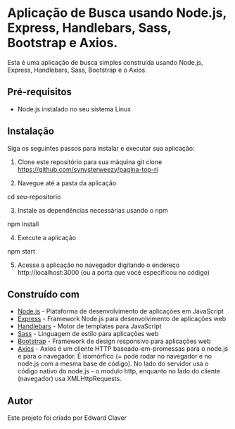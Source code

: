 # Aplicação de Busca usando Node.js, Express, Handlebars, Sass, Bootstrap e Axios.

Esta é uma aplicação de busca simples construída usando Node.js, Express, Handlebars, Sass, Bootstrap e o Axios.
## Pré-requisitos

- Node.js instalado no seu sistema Linux

## Instalação

Siga os seguintes passos para instalar e executar sua aplicação:

1. Clone este repositório para sua máquina
 git clone https://github.com/synysterweezy/pagina-top-ri

2. Navegue até a pasta da aplicação
 
 cd seu-repositorio

3. Instale as dependências necessárias usando o npm

 npm install

4. Execute a aplicação

 npm start


5. Acesse a aplicação no navegador digitando o endereço http://localhost:3000 (ou a porta que você especificou no código)

## Construído com

- [Node.js](https://nodejs.org) - Plataforma de desenvolvimento de aplicações em JavaScript
- [Express](https://expressjs.com) - Framework Node.js para desenvolvimento de aplicações web
- [Handlebars](https://handlebarsjs.com) - Motor de templates para JavaScript
- [Sass](https://sass-lang.com) - Linguagem de estilo para aplicações web
- [Bootstrap](https://getbootstrap.com) - Framework de design responsivo para aplicações web
- [Axios](https://axios-http.com/ptbr/docs/intro) - Axios é um cliente HTTP baseado-em-promessas para o node.js e para o navegador. É isomórfico (= pode rodar no navegador e no node.js com a mesma base de código). No lado do servidor usa o código nativo do node.js - o modulo http, enquanto no lado do cliente (navegador) usa XMLHttpRequests.
## Autor

Este projeto foi criado por Edward Claver
